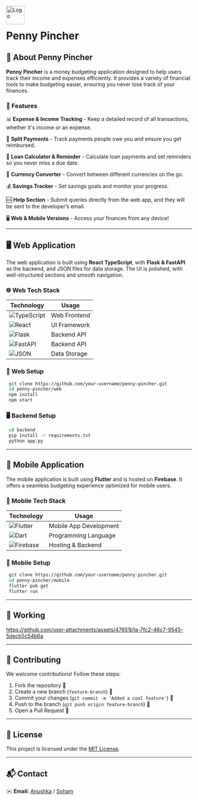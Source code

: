 <p align="left">
  <img src="https://github.com/user-attachments/assets/82efa580-e895-4ffb-977a-b7918c1206e2" alt="Logo" width="50" height="50" style="vertical-align: middle; margin-right: 10px;">
  <h1 style="display: inline;">Penny Pincher</h1>
</p>


## 🏦 About Penny Pincher
**Penny Pincher** is a money budgeting application designed to help users track their income and expenses efficiently. It provides a variety of financial tools to make budgeting easier, ensuring you never lose track of your finances.

### 🌟 Features

📊 **Expense & Income Tracking** - Keep a detailed record of all transactions, whether it's income or an expense.

💸 **Split Payments** - Track payments people owe you and ensure you get reimbursed.

📅 **Loan Calculator & Reminder** - Calculate loan payments and set reminders so you never miss a due date.

💱 **Currency Converter** - Convert between different currencies on the go.

💰 **Savings Tracker** - Set savings goals and monitor your progress.

🆘 **Help Section** - Submit queries directly from the web app, and they will be sent to the developer’s email.

🖥️ **Web & Mobile Versions** - Access your finances from any device!

---

## 🖥️ Web Application
The web application is built using **React TypeScript**, with **Flask & FastAPI** as the backend, and JSON files for data storage. The UI is polished, with well-structured sections and smooth navigation.

### 🌐 Web Tech Stack
| Technology | Usage |
|------------|-------|
| ![TypeScript](https://img.shields.io/badge/-TypeScript-007ACC?style=for-the-badge&logo=typescript&logoColor=white) | Web Frontend |
| ![React](https://img.shields.io/badge/-React-61DAFB?style=for-the-badge&logo=react&logoColor=white) | UI Framework |
| ![Flask](https://img.shields.io/badge/-Flask-000000?style=for-the-badge&logo=flask&logoColor=white) | Backend API |
| ![FastAPI](https://img.shields.io/badge/-FastAPI-009688?style=for-the-badge&logo=fastapi&logoColor=white) | Backend API |
| ![JSON](https://img.shields.io/badge/-JSON-000000?style=for-the-badge&logo=json&logoColor=white) | Data Storage |

### 📌 Web Setup
```bash
 git clone https://github.com/your-username/penny-pincher.git
 cd penny-pincher/web
 npm install
 npm start
```

### 🖥️ Backend Setup
```bash
 cd backend
 pip install -r requirements.txt
 python app.py
```

---

## 📱 Mobile Application
The mobile application is built using **Flutter** and is hosted on **Firebase**. It offers a seamless budgeting experience optimized for mobile users.

### 📱 Mobile Tech Stack
| Technology | Usage |
|------------|-------|
| ![Flutter](https://img.shields.io/badge/-Flutter-02569B?style=for-the-badge&logo=flutter&logoColor=white) | Mobile App Development |
| ![Dart](https://img.shields.io/badge/-Dart-0175C2?style=for-the-badge&logo=dart&logoColor=white) | Programming Language |
| ![Firebase](https://img.shields.io/badge/-Firebase-FFCA28?style=for-the-badge&logo=firebase&logoColor=black) | Hosting & Backend |

### 📌 Mobile Setup
```bash
 git clone https://github.com/your-username/penny-pincher.git
 cd penny-pincher/mobile
 flutter pub get
 flutter run
```

---

## 📸 Working 

https://github.com/user-attachments/assets/47651b1a-7fc2-46c7-9545-5decb5c54b6a


---

## 🎉 Contributing
We welcome contributions! Follow these steps:
1. Fork the repository 🍴
2. Create a new branch (`feature-branch`) 🌱
3. Commit your changes (`git commit -m 'Added a cool feature'`) 📌
4. Push to the branch (`git push origin feature-branch`) 🚀
5. Open a Pull Request 📩

---

## 📜 License
This project is licensed under the [MIT License](license).

---

## 📬 Contact
✉️ **Email:** [Anushka](anushkeaa@gmail.com) / [Soham](sonisoham91@gmail.com)
 

